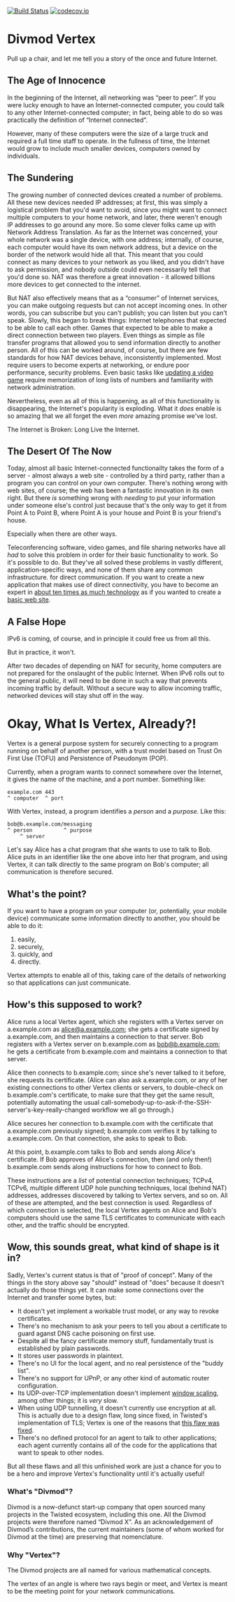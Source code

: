 [![Build Status](https://travis-ci.org/twisted/vertex.png?branch=master)](https://travis-ci.org/twisted/vertex)
[![codecov.io](https://codecov.io/github/twisted/vertex/coverage.svg?branch=master)](https://codecov.io/github/twisted/vertex?branch=master)
# Divmod Vertex #

Pull up a chair, and let me tell you a story of the once and future Internet.

## The Age of Innocence ##

In the beginning of the Internet, all networking was “peer to peer”.
If you were lucky enough to have an Internet-connected computer, you could talk to any other Internet-connected computer; in fact, being able to do so  was practically the definition of “Internet connected”.

However, many of these computers were the size of a large truck and required a full time staff to operate.
In the fullness of time, the Internet would grow to include much smaller devices, computers owned by individuals.

## The Sundering ##

The growing number of connected devices created a number of problems.
All these new devices needed IP addresses; at first, this was simply a logistical problem that you'd want to avoid, since you might want to connect multiple computers to your home network, and later, there weren't enough IP addresses to go around any more.
So some clever folks came up with Network Address Translation.
As far as the Internet was concerned, your whole network was a single device, with one address; internally, of course, each computer would have its own network address, but a device on the border of the network would hide all that.
This meant that you could connect as many devices to your network as you liked, and you didn't have to ask permission, and nobody outside could even necessarily tell that you'd done so.
NAT was therefore a great innovation - it allowed billions more devices to get connected to the internet.

But NAT also effectively means that as a “consumer” of Internet services, you can make outgoing requests but can not accept incoming ones.
In other words, you can subscribe but you can't publish; you can listen but you can't speak.
Slowly, this began to break things:
Internet telephones that expected to be able to call each other.
Games that expected to be able to make a direct connection between two players.
Even things as simple as file transfer programs that allowed you to send information directly to another person.
All of this can be worked around, of course, but there are few standards for how NAT devices behave, inconsistently implemented.
Most require users to become experts at networking, or endure poor performance, security problems.
Even basic tasks like [updating a video game](https://us.battle.net/support/en/article/firewall-proxy-router-and-port-configuration) require memorization of long lists of numbers and familiarity with network administration.

Nevertheless, even as all of this is happening, as all of this functionality is disappearing, the Internet's popularity is exploding.
What it *does* enable is so amazing that we all forget the even *more* amazing promise we've lost.

The Internet is Broken: Long Live the Internet.

## The Desert Of The Now ##

Today, almost all basic Internet-connected functionailty takes the form of a server - almost always a web site - controlled by a third party, rather than a program you can control on your own computer.
There's nothing wrong with web sites, of course; the web has been a fantastic innovation in its own right.
But there *is* something wrong with *needing* to put your information under someone else's control just because that's the only way to get it from Point A to Point B, where Point A is your house and Point B is your friend's house.

Especially when there are other ways.

Teleconferencing software, video games, and file sharing networks have all *had* to solve this problem in order for their basic functionality to work.
So it's possible to do.
But they've all solved these problems in vastly different, application-specific ways, and none of them share any common infrastructure. for direct communication.
If you want to create a new application that makes use of direct connectivity, you have to become an expert in [about ten times as much technology](https://tools.ietf.org/html/rfc5389) as if you wanted to create a [basic web site](https://www.djangoproject.com/).

## A False Hope ##

IPv6 is coming, of course, and in principle it could free us from all this.

But in practice, it won't.

After two decades of depending on NAT for security, home computers are not prepared for the onslaught of the public Internet.
When IPv6 rolls out to the general public, it will need to be done in such a way that prevents incoming traffic by default.
Without a secure way to allow incoming traffic, networked devices will stay shut off in the way.

# Okay, What Is Vertex, Already?! #

Vertex is a general purpose system for securely connecting to a program running on behalf of another person, with a trust model based on Trust On First Use (TOFU) and Persistence of Pseudonym (POP).

Currently, when a program wants to connect somewhere over the Internet, it gives the name of the machine, and a port number.
Something like:

    example.com 443
    ^ computer  ^ port

With Vertex, instead, a program identifies a *person* and a *purpose*.
Like this:

    bob@b.example.com/messaging
    ^ person          ^ purpose
        ^ server

Let's say Alice has a chat program that she wants to use to talk to Bob.
Alice puts in an identifier like the one above into her that program, and using Vertex, it can talk directly to the same program on Bob's computer; all communication is therefore secured.

## What's the point? ##

If you want to have a program on your computer (or, potentially, your mobile device) communicate some information directly to another, you should be able to do it:

1. easily,
2. securely,
3. quickly, and
4. directly.

Vertex attempts to enable all of this, taking care of the details of networking so that applications can just communicate.

## How's this supposed to work? ##

Alice runs a local Vertex agent, which she registers with a Vertex server on a.example.com as alice@a.example.com; she gets a certificate signed by a.example.com, and then maintains a connection to that server.
Bob registers with a Vertex server on b.example.com as bob@b.example.com; he gets a certificate from b.example.com and maintains a connection to that server.

Alice then connects to b.example.com; since she's never talked to it before, she requests its certificate.
(Alice can also ask a.example.com, or any of her existing connections to other Vertex clients or servers, to double-check on b.example.com's certificate, to make sure that they get the same result, potentially automating the usual call-somebody-up-to-ask-if-the-SSH-server's-key-really-changed workflow we all go through.)

Alice secures her connection to b.example.com with the certificate that a.example.com previously signed; b.example.com verifies it by talking to a.example.com.
On that connection, she asks to speak to Bob.

At this point, b.example.com talks to Bob and sends along Alice's certificate.
If Bob approves of Alice's connection, then (and only then!) b.example.com sends along instructions for how to connect to Bob.

These instructions are a *list* of potential connection techniques; TCPv4, TCPv6, multiple different UDP hole punching techniques, local (behind NAT) addresses, addresses discovered by talking to Vertex servers, and so on.
All of these are attempted, and the best connection is used.
Regardless of which connection is selected, the local Vertex agents on Alice and Bob's computers should use the same TLS certificates to communicate with each other, and the traffic should be encrypted.

## Wow, this sounds great, what kind of shape is it in? ##

Sadly, Vertex's current status is that of "proof of concept".
Many of the things in the story above say "should" instead of "does" because it doesn't actually do those things yet.
It can make some connections over the Internet and transfer some bytes, but:

- It doesn't yet implement a workable trust model, or any way to revoke certificates.
- There's no mechanism to ask your peers to tell you about a certificate to guard aganst DNS cache poisoning on first use.
- Despite all the fancy certificate memory stuff, fundamentally trust is established by plain passwords.
- It stores user passwords in plaintext.
- There's no UI for the local agent, and no real persistence of the "buddy list".
- There's no support for UPnP, or any other kind of automatic router configuration.
- Its UDP-over-TCP implementation doesn't implement [window scaling](https://en.wikipedia.org/wiki/TCP_window_scale_option), among other things; it is *very* slow.
- When using UDP tunnelling, it doesn't currently use encryption at all.  This is actually due to a design flaw, long since fixed, in Twisted's implementation of TLS; Vertex is one of the reasons that [this flaw was fixed](https://twistedmatrix.com/trac/ticket/593).
- There's no defined protocol for an agent to talk to other applications; each agent currently contains all of the code for the applications that want to speak to other nodes.

But all these flaws and all this unfinished work are just a chance for you to be a hero and improve Vertex's functionality until it's actually useful!

### What's "Divmod"? ###

Divmod is a now-defunct start-up company that open sourced many projects in the Twisted ecosystem, including this one.
All the Divmod projects were therefore named “Divmod X”.
As an acknowledgement of Divmod’s contributions, the current maintainers (some of whom worked for Divmod at the time) are preserving that nomenclature.

### Why "Vertex"? ###

The Divmod projects are all named for various mathematical concepts.

The vertex of an angle is where two rays begin or meet, and Vertex is meant to be the meeting point for your network communications.
